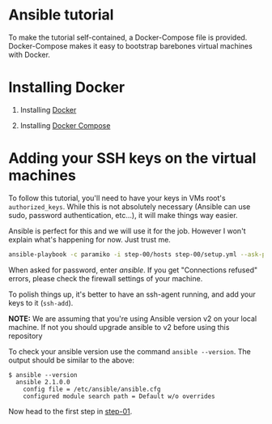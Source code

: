 Ansible tutorial
================

To make the tutorial self-contained, a Docker-Compose file is provided.
Docker-Compose makes it easy to bootstrap barebones virtual machines with
Docker.

# Installing Docker

1. Installing [Docker](https://docs.docker.com/engine/installation/)

1. Installing [Docker Compose](https://docs.docker.com/compose/install/)

# Adding your SSH keys on the virtual machines


To follow this tutorial, you'll need to have your keys in VMs root's `authorized_keys`.
While this is not absolutely necessary (Ansible can use sudo, password authentication,
etc...), it will make things way easier.

Ansible is perfect for this and we will use it for the job. However I won't
explain what's happening for now. Just trust me.

```bash
ansible-playbook -c paramiko -i step-00/hosts step-00/setup.yml --ask-pass
```


When asked for password, enter _ansible_. If you get "Connections refused" errors, please check the firewall settings of your machine.

To polish things up, it's better to have an ssh-agent running, and add your keys
to it (`ssh-add`).

**NOTE:** We are assuming that you're using Ansible version v2 on your local machine. If not you should upgrade ansible to v2 before using this repository

To check your ansible version use the command `ansible --version`. The output should be similar to the above:

    $ ansible --version
      ansible 2.1.0.0
        config file = /etc/ansible/ansible.cfg
        configured module search path = Default w/o overrides

Now head to the first step in [step-01](https://github.com/leucos/ansible-tuto/tree/master/step-01).
